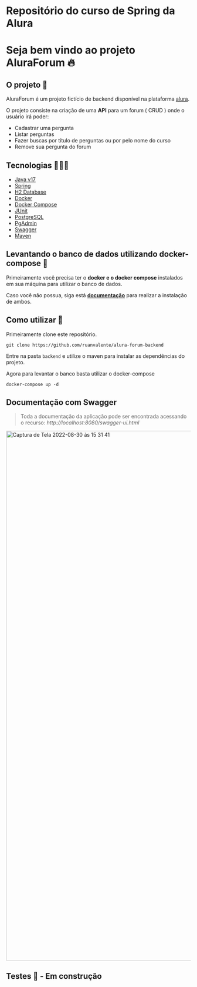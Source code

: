 # Repositório do curso de Spring da Alura

# Seja bem vindo ao projeto AluraForum 🔥

## O projeto 📄

AluraForum é um projeto fictício de backend disponível na plataforma [alura](https://alura.com.br/).

O projeto consiste na criação de uma **API** para um forum ( CRUD ) onde o usuário irá poder:

- Cadastrar uma pergunta
- Listar perguntas
- Fazer buscas por título de perguntas ou por pelo nome do curso
- Remove sua pergunta do forum

## Tecnologias 🧑🏽‍💻

- [Java v17](https://www.java.com/pt-BR/download/)
- [Spring](https://spring.io/)
- [H2 Database](http://www.h2database.com/html/quickstart.html)
- [Docker](https://www.docker.com/get-started/)
- [Docker Compose](https://docs.docker.com/compose/)
- [JUnit](https://junit.org/junit5/)
- [PostgreSQL](https://www.postgresql.org/)
- [PgAdmin](https://www.pgadmin.org/)
- [Swagger](https://swagger.io/)
- [Maven](https://maven.apache.org/)

## Levantando o banco de dados utilizando docker-compose 🐳

Primeiramente você precisa ter o **docker e o docker compose** instalados em sua máquina para utilizar o banco de dados.

Caso você não possua, siga está **[documentação](https://docs.docker.com/)** para realizar a instalação de ambos.

## Como utilizar 🤔

Primeiramente clone este repositório.

```
git clone https://github.com/ruanvalente/alura-forum-backend

```
Entre na pasta `backend` e utilize o maven para instalar as dependências do projeto.

Agora para levantar o banco basta utilizar o docker-compose
```
docker-compose up -d
```

## Documentação com Swagger

> Toda a documentação da aplicação pode ser encontrada acessando o recurso: *http://localhost:8080/swagger-ui.html*

<img width="1440" alt="Captura de Tela 2022-08-30 às 15 31 41" src="https://user-images.githubusercontent.com/6674232/187516013-fdd6f8cb-e96c-44d7-8dec-c699e79e01b5.png">


## Testes 🚧 - Em construção
